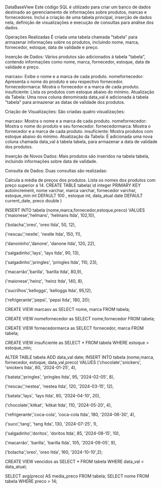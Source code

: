 DataBaseView
Este código SQL é utilizado para criar um banco de dados destinado ao gerenciamento de informações sobre produtos, marcas e fornecedores. Inclui a criação de uma tabela principal, inserção de dados nela, definição de visualizações e execução de consultas para análise dos dados.

Operações Realizadas
É criada uma tabela chamada "tabela" para armazenar informações sobre os produtos, incluindo nome, marca, fornecedor, estoque, data de validade e preço.

Inserção de Dados: Vários produtos são adicionados à tabela "tabela", contendo informações como nome, marca, fornecedor, estoque, data de validade e preço.

marcasv: Exibe o nome e a marca de cada produto.
nomefornecedor: Apresenta o nome do produto e seu respectivo fornecedor.
fornecedormarca: Mostra o fornecedor e a marca de cada produto.
insuficiente: Lista os produtos com estoque abaixo do mínimo.
Atualização da Tabela: Uma nova coluna denominada data_val é adicionada à tabela "tabela" para armazenar as datas de validade dos produtos.

Criação de Visualizações: São criadas quatro visualizações:

marcasv: Mostra o nome e a marca de cada produto.
nomefornecedor: Mostra o nome do produto e seu fornecedor.
fornecedormarca: Mostra o fornecedor e a marca de cada produto.
insuficiente: Mostra produtos com estoque abaixo do mínimo.
Atualização da Tabela: É adicionada uma nova coluna chamada data_val à tabela tabela, para armazenar a data de validade dos produtos.

Inserção de Novos Dados: Mais produtos são inseridos na tabela tabela, incluindo informações sobre data de validade.

Consulta de Dados: Duas consultas são realizadas:

Calcula a média de preços dos produtos.
Lista os nomes dos produtos com preço superior a 14.
CREATE TABLE tabela( id integer PRIMARY KEY autoincrement, nome varchar, marca varchar, fornecedor varchar, estoque_min int DEFAULT 100 , estoque int, data_atual date DEFAULT current_date, preco double )

INSERT INTO tabela (nome,marca,fornecedor,estoque,preco) VALUES ('maionese','helmans', 'helmans ltda', 102,10),

('bolacha','oreo', 'oreo ltda', 50, 12),

('nescau','nestle', 'nestle ltda', 150, 11),

('danoninho','danone', 'danone ltda', 120, 22),

('salgadinho','lays', 'lays ltda', 90, 13),

('salgadinho','pringles', 'pringles ltda', 110, 23),

('macarrão','barilla', 'barilla ltda', 80,9),

('maionese','heinz', 'heinz ltda', 140, 8),

('sucrilhos','kelloggs', 'kelloggs ltda', 95,12),

('refrigerante','pepsi', 'pepsi ltda', 180, 20);

CREATE VIEW marcasv as SELECT nome, marca FROM tabela;

CREATE VIEW nomefornecedor as SELECT nome,fornecedor FROM tabela;

CREATE VIEW fornecedormarca as SELECT fornecedor, marca FROM tabela;

CREATE VIEW insuficiente as SELECT * FROM tabela WHERE estoque > estoque_min;

ALTER TABLE tabela ADD data_val date; INSERT INTO tabela (nome,marca, fornecedor, estoque, data_val,preco) VALUES ('chocolate','snickers', 'snickers ltda', 80, '2024-01-25', 4),

('batata','pringles', 'pringles ltda', 95, '2024-02-05', 8),

('nescau','nestea', 'nestea ltda', 120, '2024-03-15', 12),

('batata','lays', 'lays ltda', 60, '2024-04-10', 20),

('chocolate','kitkat', 'kitkat ltda', 110, '2024-05-20', 4),

('refrigerante','coca-cola', 'coca-cola ltda', 180, '2024-06-30', 4),

('suco','tang', 'tang ltda', 130, '2024-07-25', 1),

('salgadinho','doritos', 'doritos ltda', 85, '2024-08-15', 10),

('macarrão', 'barilla', 'barilla ltda', 105, '2024-09-05', 9),

('bolacha','oreo', 'oreo ltda', 160, '2024-10-10',2);

CREATE VIEW vencidos as SELECT * FROM tabela WHERE data_val < data_atual;

SELECT avg(preco) AS media_preco FROM tabela; SELECT nome FROM tabela WHERE preco > 14;
